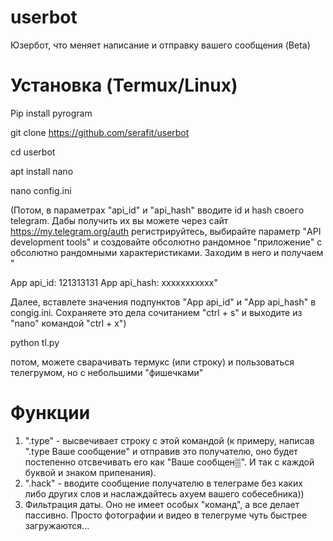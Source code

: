 # userbot
Юзербот, что меняет написание и отправку вашего сообщения (Beta)

# Установка (Termux/Linux)

Pip install pyrogram 

git clone https://github.com/serafit/userbot

cd userbot

apt install nano 

nano config.ini 

(Потом, в параметрах "api_id" и "api_hash" вводите id и hash своего telegram. Дабы получить их вы можете через сайт https://my.telegram.org/auth регистрируйтесь, выбирайте параметр "API development tools" и создовайте обсолютно рандомное "приложение" с обсолютно рандомными характеристиками. Заходим в него и получаем "

App api_id: 121313131
App api_hash: xxxxxxxxxxx" 

Далее, вставлете значения подпунктов "App api_id" и "App api_hash" в congig.ini. Сохраняете это дела сочитанием "ctrl + s" и выходите из "nano" командой "ctrl + x")

python tl.py 

потом, можете сварачивать термукс (или строку) и пользоваться телегрумом, но с небольшими "фишечками"

# Функции

1. ".type" - высвечивает строку с этой командой (к примеру, написав ".type Ваше сообщение" и отправив это получателю, оно будет постепенно отсвечивать его как "Ваше сообщен▒". И так с каждой буквой и знаком припенания). 
2. ".hack" - вводите сообщение получателю в телеграме без каких либо других слов и наслаждайтесь ахуем вашего собесебника))
3. Фильтрация даты. Оно не имеет особых "команд", а все делает пассивно. Просто фотографии и видео в телегруме чуть быстрее загружаются...
